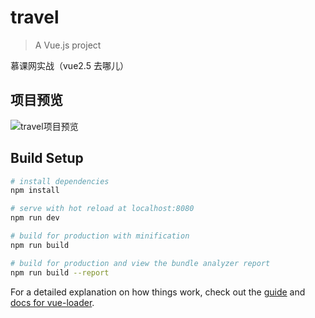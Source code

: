# travel

> A Vue.js project

慕课网实战（vue2.5 去哪儿）

## 项目预览

![travel项目预览](https://github.com/XSLu08042/Travel/blob/master/travel_vue.gif?raw=true "markdown")

## Build Setup

``` bash
# install dependencies
npm install

# serve with hot reload at localhost:8080
npm run dev

# build for production with minification
npm run build

# build for production and view the bundle analyzer report
npm run build --report
```

For a detailed explanation on how things work, check out the [guide](http://vuejs-templates.github.io/webpack/) and [docs for vue-loader](http://vuejs.github.io/vue-loader).
